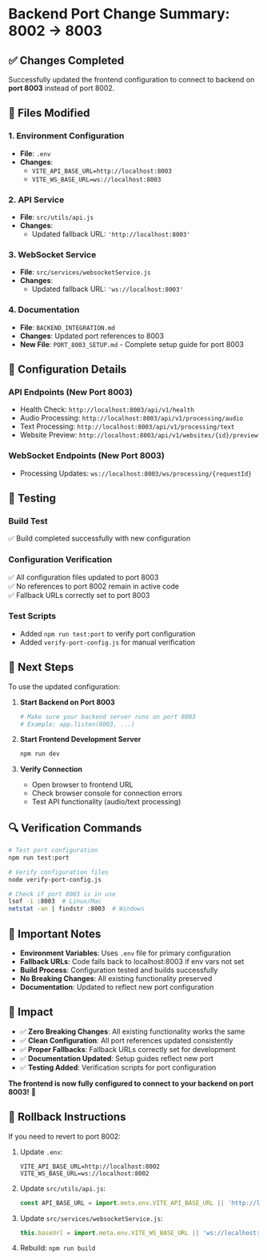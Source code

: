 # Backend Port Change Summary: 8002 → 8003

## ✅ Changes Completed

Successfully updated the frontend configuration to connect to backend on **port 8003** instead of port 8002.

## 📁 Files Modified

### 1. **Environment Configuration**
- **File**: `.env`
- **Changes**:
  - `VITE_API_BASE_URL=http://localhost:8003`
  - `VITE_WS_BASE_URL=ws://localhost:8003`

### 2. **API Service**
- **File**: `src/utils/api.js`
- **Changes**:
  - Updated fallback URL: `'http://localhost:8003'`

### 3. **WebSocket Service**
- **File**: `src/services/websocketService.js`
- **Changes**:
  - Updated fallback URL: `'ws://localhost:8003'`

### 4. **Documentation**
- **File**: `BACKEND_INTEGRATION.md`
- **Changes**: Updated port references to 8003
- **New File**: `PORT_8003_SETUP.md` - Complete setup guide for port 8003

## 🔧 Configuration Details

### **API Endpoints (New Port 8003)**
- Health Check: `http://localhost:8003/api/v1/health`
- Audio Processing: `http://localhost:8003/api/v1/processing/audio`
- Text Processing: `http://localhost:8003/api/v1/processing/text`
- Website Preview: `http://localhost:8003/api/v1/websites/{id}/preview`

### **WebSocket Endpoints (New Port 8003)**
- Processing Updates: `ws://localhost:8003/ws/processing/{requestId}`

## 🧪 Testing

### **Build Test**
✅ Build completed successfully with new configuration

### **Configuration Verification**
✅ All configuration files updated to port 8003  
✅ No references to port 8002 remain in active code  
✅ Fallback URLs correctly set to port 8003  

### **Test Scripts**
- Added `npm run test:port` to verify port configuration
- Added `verify-port-config.js` for manual verification

## 🚀 Next Steps

To use the updated configuration:

1. **Start Backend on Port 8003**
   ```bash
   # Make sure your backend server runs on port 8003
   # Example: app.listen(8003, ...)
   ```

2. **Start Frontend Development Server**
   ```bash
   npm run dev
   ```

3. **Verify Connection**
   - Open browser to frontend URL
   - Check browser console for connection errors
   - Test API functionality (audio/text processing)

## 🔍 Verification Commands

```bash
# Test port configuration
npm run test:port

# Verify configuration files
node verify-port-config.js

# Check if port 8003 is in use
lsof -i :8003  # Linux/Mac
netstat -an | findstr :8003  # Windows
```

## 📝 Important Notes

- **Environment Variables**: Uses `.env` file for primary configuration
- **Fallback URLs**: Code falls back to localhost:8003 if env vars not set
- **Build Process**: Configuration tested and builds successfully
- **No Breaking Changes**: All existing functionality preserved
- **Documentation**: Updated to reflect new port configuration

## 🎯 Impact

- ✅ **Zero Breaking Changes**: All existing functionality works the same
- ✅ **Clean Configuration**: All port references updated consistently
- ✅ **Proper Fallbacks**: Fallback URLs correctly set for development
- ✅ **Documentation Updated**: Setup guides reflect new port
- ✅ **Testing Added**: Verification scripts for port configuration

**The frontend is now fully configured to connect to your backend on port 8003!** 🎉

## 🔄 Rollback Instructions

If you need to revert to port 8002:

1. Update `.env`:
   ```env
   VITE_API_BASE_URL=http://localhost:8002
   VITE_WS_BASE_URL=ws://localhost:8002
   ```

2. Update `src/utils/api.js`:
   ```javascript
   const API_BASE_URL = import.meta.env.VITE_API_BASE_URL || 'http://localhost:8002';
   ```

3. Update `src/services/websocketService.js`:
   ```javascript
   this.baseUrl = import.meta.env.VITE_WS_BASE_URL || 'ws://localhost:8002';
   ```

4. Rebuild: `npm run build`